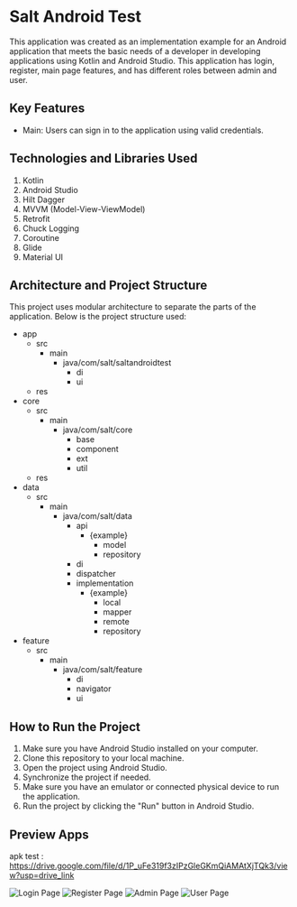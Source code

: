 # Salt Android Test

This application was created as an implementation example for an Android application that meets the basic needs of a developer in developing applications using Kotlin and Android Studio. This application has login, register, main page features, and has different roles between admin and user.

## Key Features

- Main: Users can sign in to the application using valid credentials.

## Technologies and Libraries Used

1. Kotlin
2. Android Studio
3. Hilt Dagger
4. MVVM (Model-View-ViewModel)
5. Retrofit
6. Chuck Logging
7. Coroutine
8. Glide
9. Material UI

## Architecture and Project Structure

This project uses modular architecture to separate the parts of the application. Below is the project structure used:

- app
    - src
        - main
            - java/com/salt/saltandroidtest
                - di
                - ui
    - res
- core
    - src
        - main
            - java/com/salt/core
                - base
                - component
                - ext
                - util
    - res
- data
    - src
        - main
            - java/com/salt/data
                - api
                    - {example}
                        - model
                        - repository
                - di
                - dispatcher
                - implementation
                    - {example}
                        - local
                        - mapper
                        - remote
                        - repository
- feature
    - src
        - main
            - java/com/salt/feature
                - di
                - navigator
                - ui

## How to Run the Project

1. Make sure you have Android Studio installed on your computer.
2. Clone this repository to your local machine.
3. Open the project using Android Studio.
4. Synchronize the project if needed.
5. Make sure you have an emulator or connected physical device to run the application.
6. Run the project by clicking the "Run" button in Android Studio.

## Preview Apps
apk test
: https://drive.google.com/file/d/1P_uFe319f3zIPzGleGKmQiAMAtXjTQk3/view?usp=drive_link

![Login Page](https://firebasestorage.googleapis.com/v0/b/kanzankazu-itung2an.appspot.com/o/project%2F1709049440219.jpg?alt=media&token=4096f55e-c942-47f6-8f3b-3fef32c26d72)
![Register Page](https://firebasestorage.googleapis.com/v0/b/kanzankazu-itung2an.appspot.com/o/project%2F1709049440217.jpg?alt=media&token=f3b82764-de19-4f53-8c57-e4f10da4aeb1)
![Admin Page](https://firebasestorage.googleapis.com/v0/b/kanzankazu-itung2an.appspot.com/o/project%2F1709049440215.jpg?alt=media&token=108fa706-66b9-44d0-88b9-0321d7d9ffd7)
![User Page](https://firebasestorage.googleapis.com/v0/b/kanzankazu-itung2an.appspot.com/o/project%2F1709049440212.jpg?alt=media&token=4dad9c54-2f53-491e-aca6-7cc22a6b21ce)